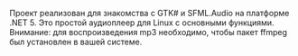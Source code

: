 Проект реализован для знакомства с GTK# и SFML.Audio на платформе .NET 5. Это простой аудиоплеер для Linux с основными функциями. 
Внимание: для воспроизведения mp3 необходимо, чтобы пакет ffmpeg был установлен в вашей системе. 
